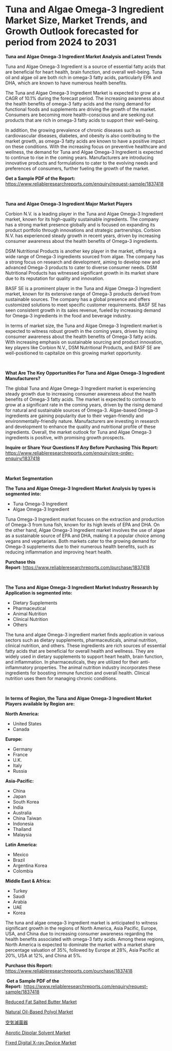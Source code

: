 <p><h1>Tuna and Algae Omega-3 Ingredient Market Size, Market Trends, and Growth Outlook forecasted for period from 2024 to 2031</h1></p><p><strong>Tuna and Algae Omega-3 Ingredient Market Analysis and Latest Trends</strong></p>
<p><p>Tuna and Algae Omega-3 Ingredient is a source of essential fatty acids that are beneficial for heart health, brain function, and overall well-being. Tuna oil and algae oil are both rich in omega-3 fatty acids, particularly EPA and DHA, which are known to have numerous health benefits.</p><p>The Tuna and Algae Omega-3 Ingredient Market is expected to grow at a CAGR of 10.1% during the forecast period. The increasing awareness about the health benefits of omega-3 fatty acids and the rising demand for functional foods and supplements are driving the growth of the market. Consumers are becoming more health-conscious and are seeking out products that are rich in omega-3 fatty acids to support their well-being.</p><p>In addition, the growing prevalence of chronic diseases such as cardiovascular diseases, diabetes, and obesity is also contributing to the market growth, as omega-3 fatty acids are known to have a positive impact on these conditions. With the increasing focus on preventive healthcare and wellness, the demand for Tuna and Algae Omega-3 Ingredient is expected to continue to rise in the coming years. Manufacturers are introducing innovative products and formulations to cater to the evolving needs and preferences of consumers, further fueling the growth of the market.</p></p>
<p><strong>Get a Sample PDF of the Report:&nbsp;</strong> <a href="https://www.reliableresearchreports.com/enquiry/request-sample/1837418">https://www.reliableresearchreports.com/enquiry/request-sample/1837418</a></p>
<p>&nbsp;</p>
<p><strong>Tuna and Algae Omega-3 Ingredient Major Market Players</strong></p>
<p><p>Corbion N.V. is a leading player in the Tuna and Algae Omega-3 Ingredient market, known for its high-quality sustainable ingredients. The company has a strong market presence globally and is focused on expanding its product portfolio through innovations and strategic partnerships. Corbion N.V. has experienced steady growth in recent years, driven by increasing consumer awareness about the health benefits of Omega-3 ingredients.</p><p>DSM Nutritional Products is another key player in the market, offering a wide range of Omega-3 ingredients sourced from algae. The company has a strong focus on research and development, aiming to develop new and advanced Omega-3 products to cater to diverse consumer needs. DSM Nutritional Products has witnessed significant growth in its market share due to its reputation for quality and innovation.</p><p>BASF SE is a prominent player in the Tuna and Algae Omega-3 Ingredient market, known for its extensive range of Omega-3 products derived from sustainable sources. The company has a global presence and offers customized solutions to meet specific customer requirements. BASF SE has seen consistent growth in its sales revenue, fueled by increasing demand for Omega-3 ingredients in the food and beverage industry.</p><p>In terms of market size, the Tuna and Algae Omega-3 Ingredient market is expected to witness robust growth in the coming years, driven by rising consumer awareness about the health benefits of Omega-3 fatty acids. With increasing emphasis on sustainable sourcing and product innovation, key players like Corbion N.V., DSM Nutritional Products, and BASF SE are well-positioned to capitalize on this growing market opportunity.</p></p>
<p>&nbsp;</p>
<p><strong>What Are The Key Opportunities For Tuna and Algae Omega-3 Ingredient Manufacturers?</strong></p>
<p><p>The global Tuna and Algae Omega-3 Ingredient market is experiencing steady growth due to increasing consumer awareness about the health benefits of Omega-3 fatty acids. The market is expected to continue to grow at a significant rate in the coming years, driven by the rising demand for natural and sustainable sources of Omega-3. Algae-based Omega-3 ingredients are gaining popularity due to their vegan-friendly and environmentally-friendly nature. Manufacturers are investing in research and development to enhance the quality and nutritional profile of these ingredients. Overall, the market outlook for Tuna and Algae Omega-3 ingredients is positive, with promising growth prospects.</p></p>
<p><strong>Inquire or Share Your Questions If Any Before Purchasing This Report:</strong> <a href="https://www.reliableresearchreports.com/enquiry/pre-order-enquiry/1837418">https://www.reliableresearchreports.com/enquiry/pre-order-enquiry/1837418</a></p>
<p>&nbsp;</p>
<p><strong>Market Segmentation</strong></p>
<p><strong>The Tuna and Algae Omega-3 Ingredient Market Analysis by types is segmented into:</strong></p>
<p><ul><li>Tuna Omega-3 Ingredient</li><li>Algae Omega-3 Ingredient</li></ul></p>
<p><p>Tuna Omega-3 Ingredient market focuses on the extraction and production of Omega-3 from tuna fish, known for its high levels of EPA and DHA. On the other hand, Algae Omega-3 Ingredient market involves the use of algae as a sustainable source of EPA and DHA, making it a popular choice among vegans and vegetarians. Both markets cater to the growing demand for Omega-3 supplements due to their numerous health benefits, such as reducing inflammation and improving heart health.</p></p>
<p><strong>Purchase this Report:&nbsp;</strong><a href="https://www.reliableresearchreports.com/purchase/1837418">https://www.reliableresearchreports.com/purchase/1837418</a></p>
<p>&nbsp;</p>
<p><strong>The Tuna and Algae Omega-3 Ingredient Market Industry Research by Application is segmented into:</strong></p>
<p><ul><li>Dietary Supplements</li><li>Pharmaceutical</li><li>Animal Nutrition</li><li>Clinical Nutrition</li><li>Others</li></ul></p>
<p><p>The tuna and algae Omega-3 ingredient market finds application in various sectors such as dietary supplements, pharmaceuticals, animal nutrition, clinical nutrition, and others. These ingredients are rich sources of essential fatty acids that are beneficial for overall health and wellness. They are widely used in dietary supplements to support heart health, brain function, and inflammation. In pharmaceuticals, they are utilized for their anti-inflammatory properties. The animal nutrition industry incorporates these ingredients for boosting immune function and overall health. Clinical nutrition uses them for managing chronic conditions.</p></p>
<p>&nbsp;</p>
<p><strong>In terms of Region, the Tuna and Algae Omega-3 Ingredient Market Players available by Region are:</strong></p>
<p>
    <p> <strong> North America: </strong>
        <ul>
            <li>United States</li>
            <li>Canada</li>
        </ul>
        </p> 
    <p> <strong> Europe: </strong>
        <ul>
            <li>Germany</li>
            <li>France</li>
            <li>U.K.</li>
            <li>Italy</li>
            <li>Russia</li>
        </ul>
        </p> 
    <p> <strong> Asia-Pacific: </strong>
        <ul>
            <li>China</li>
            <li>Japan</li>
            <li>South Korea</li>
            <li>India</li>
            <li>Australia</li>
            <li>China Taiwan</li>
            <li>Indonesia</li>
            <li>Thailand</li>
            <li>Malaysia</li>
        </ul>
        </p> 
    <p> <strong> Latin America: </strong>
        <ul>
            <li>Mexico</li>
            <li>Brazil</li>
            <li>Argentina Korea</li>
            <li>Colombia</li>
        </ul>
        </p> 
    <p> <strong> Middle East & Africa: </strong>
        <ul>
            <li>Turkey</li>
            <li>Saudi</li>
            <li>Arabia</li>
            <li>UAE</li>
            <li>Korea</li>
        </ul>
    </p>
    </p>
<p><p>The tuna and algae omega-3 ingredient market is anticipated to witness significant growth in the regions of North America, Asia Pacific, Europe, USA, and China due to increasing consumer awareness regarding the health benefits associated with omega-3 fatty acids. Among these regions, North America is expected to dominate the market with a market share percentage valuation of 35%, followed by Europe at 28%, Asia Pacific at 20%, USA at 12%, and China at 5%.</p></p>
<p><strong>Purchase this Report: </strong><a href="https://www.reliableresearchreports.com/purchase/1837418">https://www.reliableresearchreports.com/purchase/1837418</a></p>
<p>&nbsp;<strong>Get a Sample PDF of the Report:&nbsp;&nbsp;</strong><a href="https://www.reliableresearchreports.com/enquiry/request-sample/1837418">https://www.reliableresearchreports.com/enquiry/request-sample/1837418</a></p>
<p><strong></strong></p>
<p><p><a href="https://issuu.com/reportprime-2/docs/reduced-fat-salted-butter-market-size-2030.pptx">Reduced Fat Salted Butter Market</a></p><p><a href="https://github.com/guneycigdem35/Market-Research-Report-List-2/blob/main/natural-oil-based-polyol-market.md">Natural Oil-Based Polyol Market</a></p><p><a href="https://github.com/ihabdkwlxs948/Market-Research-Report-List-1/blob/main/41072671402.md">空気滅菌器</a></p><p><a href="https://github.com/biheemgalvinlouises6hokrh3h/Market-Research-Report-List-1/blob/main/aprotic-dipolar-solvent-market.md">Aprotic Dipolar Solvent Market</a></p><p><a href="https://issuu.com/reportprime-2/docs/fixed-digital-x-ray-device-market-size-2030.pptx">Fixed Digital X-ray Device Market</a></p></p>